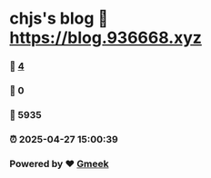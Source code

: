 # chjs's blog :link: https://blog.936668.xyz 
### :page_facing_up: [4](https://blog.936668.xyz/tag.html) 
### :speech_balloon: 0 
### :hibiscus: 5935 
### :alarm_clock: 2025-04-27 15:00:39 
### Powered by :heart: [Gmeek](https://github.com/Meekdai/Gmeek)
